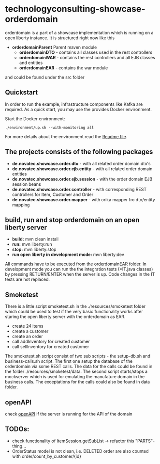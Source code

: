 # technologyconsulting-showcase-orderdomain
orderdomain is a part of a showcase implementation which is running on a open liberty instance. It is structured right now like this

- **orderdomainParent** Parent maven module
    - **orderdomainDTO** - contains all classes used in the rest controllers
    - **orderdomainWAR** - contains the rest controllers and all EJB classes and entities
    - **orderdomainEAR** - contains the war module

and could be found under the src folder

## Quickstart

In order to run the example, infrastructure components like Kafka are required. As a quick start, you may use the provides Docker environment. 

Start the Docker environment:

```
./environment/up.sh --with-monitoring all
```

For more details about the environment read the [Readme file](environment/README.adoc).

## The projects consists of the following packages

- **de.novatec.showcase.order.dto** - with all related order domain dto's
- **de.novatec.showcase.order.ejb.entity** - with all related order domain entities
- **de.novatec.showcase.order.ejb.session** - with the order domain EJB session beans
- **de.novatec.showcase.order.controller** - with corresponding REST controllers for Item, Customer and Order
- **de.novatec.showcase.order.mapper** - with orika mapper fro dto/entity mapping

## build, run and stop orderdomain on an open liberty server
- **build:** mvn clean install
- **run:** mvn liberty:run
- **stop:** mvn liberty:stop
- **run open liberty in development mode:** mvn liberty:dev

All commands have to be executed from the orderdomainEAR folder. In development mode you can run the the integration tests (*IT.java classes) by pressing RETURN/ENTER when the server is up. Code changes in the IT tests are hot replaced.

## Smoketest
There is a little script smoketest.sh in the ./resources/smoketest folder which could be used to test if the very basic functionality works after staring the open liberty server with the orderdomain as EAR.

- create 24 items
- create a customer
- create an order
- call addInventory for created customer
- call sellInventory for created customer 

The smoketest.sh script consist of two sub scripts - the setup-db.sh and business-calls.sh script. The first one setup the database of the orderdomain via some REST calls. The data for the calls could be found in the folder ./resources/smoketest/data. The second script starts/stops a mockserver which is used for emulating the manufature domain in the business calls. The exceptations for the calls could also be found in data folder.

## openAPI
check [openAPI](http://localhost:9080/api/explorer/) if the server is running for the  API of the domain

## TODOs:

- check functionality of ItemSession.getSubList -> refactor this "PARTS"-thing...
- OrderStatus model is not clean, i.e. DELETED order are also counted with order/count_by_customer/{id}
